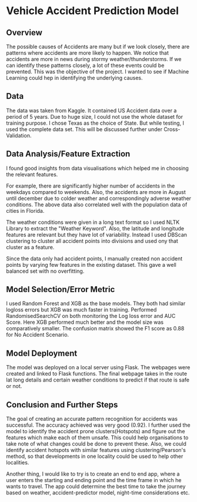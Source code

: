 # Vehicle Accident Prediction Model

  

## Overview  

The possible causes of Accidents are many but if we look closely, there are patterns where accidents are more likely to happen. We notice that accidents are more in news during stormy weather/thunderstorms. If we can identify these patterns closely, a lot of these events could be prevented. This was the objective of the project. I wanted to see if Machine Learning could hep in identifying the underlying causes. 

  

## Data 

The data was taken from Kaggle. It contained US Accident data over a period of 5 years. Due to huge size, I could not use the whole dataset for training purpose. I chose Texas as the choice of State. But while testing, I used the complete data set. This will be discussed further under Cross-Validation. 

  

## Data Analysis/Feature Extraction 

I found good insights from data visualisations which helped me in choosing the relevant features. 

For example, there are significantly higher number of accidents in the weekdays compared to weekends. Also, the accidents are more in August until december due to colder weather and correspondingly adverse weather conditions. The above data also correlated well with the population data of cities in Florida. 

The weather conditions were given in a long text format so I used NLTK Library to extract the "Weather Keyword". Also, the latitude and longitude features are relevant but they have lot of variability. Instead I used DBScan clustering to cluster all accident points into divisions and used ony that cluster as a feature.  

Since the data only had accident points, I manually created non accident points by varying few features in the existing dataset. This gave a well balanced set with no overfitting. 

  
## Model Selection/Error Metric 

I used Random Forest and XGB as the base models. They both had similar logloss errors but XGB was much faster in training. Performed RandomisedSearchCV on both monitoring the Log loss error and AUC Score. Here XGB performed much better and the model size was comparatively smaller. The confusion matrix showed the F1 score as 0.88 for No Accident Scenario.  

  

## Model Deployment 

The model was deployed on a local server using Flask. The webpages were created and linked to Flask functions. The final webpage takes in the route lat long details and certain weather conditions to predict if that route is safe or not.  

  
## Conclusion and Further Steps 

The goal of creating an accurate pattern recognition for accidents was successful. The accuracy achieved was very good (0.92). I further used the model to identify the accident prone clusters(Hotspots) and figure out the features which make each of them unsafe. This could help organisations to take note of what changes could be done to prevent these. Also, we could identify accident hotspots with similar features using clustering/Pearson's method, so that developments in one locality could be used to help other localities. 

Another thing, I would like to try is to create an end to end app, where a user enters the starting and ending point and the time frame in which he wants to travel. The app could determine the best time to take the journey based on weather, accident-predictor model, night-time considerations etc. 
